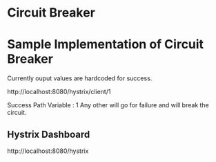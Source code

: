 # Circuit Breaker
<h1>Sample Implementation of Circuit Breaker</h1>

Currently ouput values are hardcoded for success.

http://localhost:8080/hystrix/client/1

Success Path Variable : 1
Any other will go for failure and will break the circuit.

<h2>Hystrix Dashboard</h2>
http://localhost:8080/hystrix

